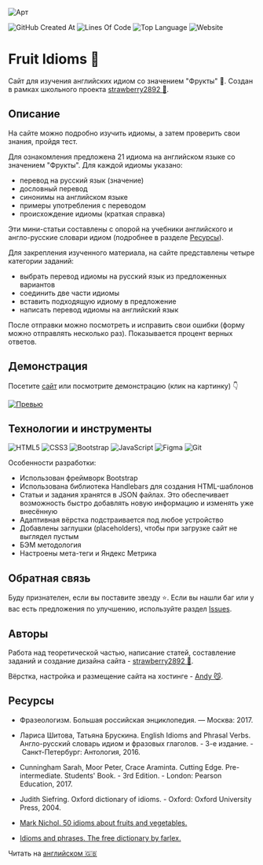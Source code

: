 ![Арт](https://i.postimg.cc/hGHdNPgh/art.png)

![GitHub Created At](https://img.shields.io/github/created-at/id-andyyy/Fruit-Idioms?style=flat&color=%23E65F5A)
![Lines Of Code](https://tokei.rs/b1/github/id-andyyy/Fruit-Idioms?style=flat&category=code&color=%23E68A41)
![Top Language](https://img.shields.io/github/languages/top/id-andyyy/Fruit-Idioms?style=flat)
![Website](https://img.shields.io/website?url=https%3A%2F%2Ffruit-idioms.vercel.app%2F)

# Fruit Idioms&nbsp;&#127827;

Сайт для изучения английских идиом со значением "Фрукты"&nbsp;&#127823;. Создан в рамках школьного проекта [strawberry2892&nbsp;&#127827;](https://github.com/strawberry2892).

## Описание

На сайте можно подробно изучить идиомы, а затем проверить свои знания, пройдя тест.

Для ознакомления предложена 21 идиома на английском языке со значением "Фрукты". Для каждой идиомы указано:

- перевод на русский язык (значение)
- дословный перевод
- синонимы на английском языке
- примеры употребления с переводом
- происхождение идиомы (краткая справка)

Эти мини-статьи составлены с опорой на учебники английского и англо-русские словари идиом (подробнее в разделе [Ресурсы](#ресурсы)).

Для закрепления изученного материала, на сайте представлены четыре категории заданий:

- выбрать перевод идиомы на русский язык из предложенных вариантов
- соединить две части идиомы
- вставить подходящую идиому в предложение
- написать перевод идиомы на английский язык

После отправки можно посмотреть и исправить свои ошибки (форму можно отправлять несколько раз). Показывается процент верных ответов.

## Демонстрация

Посетите [сайт](https://fruit-idioms.vercel.app/) или посмотрите демонстрацию (клик на картинку)&nbsp;&#128071;

[![Превью](https://i.postimg.cc/hvn7PyXB/preview.png)](https://youtu.be/6QE09oDJbeM)

## Технологии и инструменты

![HTML5](https://img.shields.io/badge/html5-%23E34F26.svg?style=for-the-badge&logo=html5&logoColor=white)
![CSS3](https://img.shields.io/badge/css3-%231572B6.svg?style=for-the-badge&logo=css3&logoColor=white)
![Bootstrap](https://img.shields.io/badge/bootstrap-%238511FA.svg?style=for-the-badge&logo=bootstrap&logoColor=white)
![JavaScript](https://img.shields.io/badge/javascript-%23323330.svg?style=for-the-badge&logo=javascript&logoColor=white&color=yellow)
![Figma](https://img.shields.io/badge/figma-%23F24E1E.svg?style=for-the-badge&logo=figma&logoColor=white&color=#6CeA8C)
![Git](https://img.shields.io/badge/git-%23F05033.svg?style=for-the-badge&logo=git&logoColor=white&color=f14e32)

Особенности разработки:

- Использован фреймворк Bootstrap
- Использована библиотека Handlebars для создания HTML-шаблонов
- Статьи и задания хранятся в JSON файлах. Это обеспечивает возможность быстро добавлять новую информацию и изменять уже внесённую
- Адаптивная вёрстка подстраивается под любое устройство
- Добавлены заглушки (placeholders), чтобы при загрузке сайт не выглядел пустым
- БЭМ методология
- Настроены мета-теги и Яндекс Метрика

## Обратная связь

Буду признателен, если вы поставите звезду&nbsp;&#11088;. Если вы нашли баг или у вас есть предложения по улучшению, используйте раздел [Issues](https://github.com/id-andyyy/Fruit-Idioms/issues).

## Авторы

Работа над теоретической частью, написание статей, составление заданий и создание дизайна сайта - [strawberry2892&nbsp;&#127827;](https://github.com/strawberry2892).

Вёрстка, настройка и размещение сайта на хостинге - [Andy&nbsp;&#128572;](https://github.com/id-andyyy).

## Ресурсы

- Фразеологизм. Большая российская энциклопедия. — Москва:&nbsp;2017.

- Лариса Шитова, Татьяна Брускина. English Idioms and Phrasal Verbs. Англо-русский словарь идиом и фразовых глаголов. -&nbsp;3-е&nbsp;издание. -&nbsp;Санкт-Петербург: Антология,&nbsp;2016.

- Cunningham Sarah, Moor Peter, Crace Araminta. Cutting Edge. Pre-intermediate. Students' Book. -&nbsp;3rd Edition. -&nbsp;London: Pearson Education,&nbsp;2017.

- Judith Siefring. Oxford dictionary of idioms. -&nbsp;Oxford: Oxford University Press,&nbsp;2004.

- [Mark Nichol. 50&nbsp;idioms about fruits and vegetables.](https://www.dailywritingtips.com/50-idioms-about-fruits-and-vegetables/) 

- [Idioms and phrases. The free dictionary by farlex.](https://idioms.thefreedictionary.com/)

Читать на [английском&nbsp;&#127468;&#127463;](README.md)
